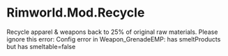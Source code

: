# Rimworld.Mod.Recycle
Recycle apparel &amp; weapons back to 25% of original raw materials.
Please ignore this error: Config error in Weapon_GrenadeEMP: has smeltProducts but has smeltable=false
